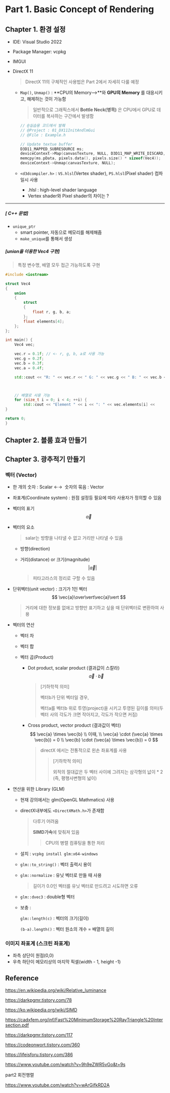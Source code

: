 # Part 1. Basic Concept of Rendering

## Chapter 1. 환경 설정

- IDE: Visual Studio 2022

- Package Manager: vcpkg

- IMGUI

- DirectX 11

  > DirectX 11의 구체적인 사용법은 Part 2에서 자세히 다룰 예정

  - `Map()`, `Unmap()` : **CPU의 Memory-->**와  **GPU의 Memory** 를 대응시키고, 해제하는 것이 가능함

    > 일반적으로 그래픽스에서 **Bottle Neck(병목)** 은 CPU에서 GPU로 데이터를 복사하는 구간에서 발생함

    ```c++
    // @실습용 코드에서 발췌
    // @Project : 01_DX11InitAndlmGui
    // @File : Example.h
    
    // Update textue buffer
    D3D11_MAPPED_SUBRESOURCE ms;
    deviceContext->Map(canvasTexture, NULL, D3D11_MAP_WRITE_DISCARD, NULL, &ms);
    memcpy(ms.pData, pixels.data(), pixels.size() * sizeof(Vec4));
    deviceContext->Unmap(canvasTexture, NULL);
    ```

  - `<d3dcompiler.h>` : `VS.hlsl`(Vertex shader), `PS.hlsl`(Pixel shader) 컴파일시 사용

    - .hlsl : high-level shader language
    - Vertex shader와 Pixel shader의 차이는 ?

---

##### [ C++ 문법]

- `unique_ptr` 
  - smart pointer, 자동으로 메모리를 해제해줌
  - `make_unique`를 통해서 생성

##### [union을 이용한 Vec4 구현]

> 특정 변수명, 배열 모두 접근 가능하도록 구현

```c++
#include <iostream>

struct Vec4
{
    union
    {
        struct
        {
            float r, g, b, a;
        };
   		float elements[4];
    };
};

int main() {
    Vec4 vec;

    vec.r = 0.1f; // <- r, g, b, a로 사용 가능
    vec.g = 0.2f;
    vec.b = 0.3f;
    vec.a = 0.4f;

    std::cout << "R: " << vec.r << " G: " << vec.g << " B: " << vec.b << " A: " << vec.a << std::endl;



    // 배열로 사용 가능
    for (size_t i = 0; i < 4; ++i) {
        std::cout << "Element " << i << ": " << vec.elements[i] <<         std::endl;
}

return 0;
}
```

## Chapter 2. 블룸 효과 만들기

## Chapter 3. 광추적기 만들기

### 벡터 (Vector)

- 한 개의 숫자 : Scalar &larr;&rarr;  숫자의 묶음 : Vector

- 좌표계(Coordinate system) : 원점 설정등 필요에 따라 사용자가 정의할 수 있음

- 벡터의 표기 
  $$
  \vec{a}
  $$

- 벡터의 요소

  > salar는 방향을 나타낼 수 없고 거리만 나타낼 수 있음

  - 방향(direction)

  - 거리(distance) or 크기(magnitude)
    $$
    \vert \vec{a} \vert
    $$

    > 피타고라스의 정리로 구할 수 있음

- 단위벡터(unit vector) : 크기가 1인 벡터
  $$
  \vec{a}\over\vert\vec{a}\vert
  $$

  > 거리에 대한 정보를 없애고 방향만 표기하고 싶을 때 단위벡터로 변환하여 사용

- 벡터의 연산

  - 벡터 차

  - 벡터 합

  - 벡터 곱(Product)

    - Dot product, scalar product (결과값이 스칼라)
      $$
      \vec{a} \cdot \vec{b}
      $$

      > [기하학적 의미]
      >
      > 벡터b가 단위 벡터일 경우, 
      >
      > 벡터a를 벡터b 위로 투영(project)을 시키고 투영된 길이를 의미(두 벡터 사의 각도가 크면 작아지고, 각도가 작으면 커짐)
      
    - Cross product, vector product (결과값이 벡터)
      $$
      \vec{a} \times \vec{b} \\
      이때, \\
      \vec{a} \cdot (\vec{a} \times \vec{b}) = 0 \\
      \vec{b} \cdot (\vec{a} \times \vec{b}) = 0
      $$
      
      > directX 에서는 전통적으로 왼손 좌표계를 사용
      >
      > > [기하학적 의미]
      > >
      > > 외적의 절대값은 두 벡터 사이에 그려지는 삼각형의 넚이 * 2 (즉, 평행사변형의 넓이)

- 연산을 위한 Library (GLM)

  - 현재 강의에서는 glm(OpenGL Mathmatics) 사용

  - directX내부에도 `<DirectXMath.h>`가 존재함

    > 다루기 어려움
    >
    > **SIMD가속**에 맞춰져 있음
    >
    > > CPU의 병렬 컴퓨팅을 통한 처리

  - 설치 : `vcpkg install glm:x64-windows`

  - `glm::to_string()` : 벡터 출력시 용이

  - `glm::normalize` : 유닛 벡터로 만들 때 사용

    > 길이가 0.0인 벡터를 유닛 벡터로 만드려고 시도하면 오류

  - `glm::dvec3` : double형 벡터

  - 보충 :

    `glm::length(c)` : 벡터의 크기(길이)

    `(b-a).length()` : 벡터 원소의 개수 = 배열의 길이

### 이미지 좌표계 (스크린 좌표계)

- 좌측 상단이 원점(0,0)
- 우측 하단이 메모리상의 마지막 픽셀(width - 1, height -1)


## Reference

https://en.wikipedia.org/wiki/Relative_luminance

https://darkpgmr.tistory.com/78

https://ko.wikipedia.org/wiki/SIMD

https://cadxfem.org/inf/Fast%20MinimumStorage%20RayTriangle%20Intersection.pdf

https://darkpgmr.tistory.com/117

https://codeonwort.tistory.com/360

https://lifeisforu.tistory.com/386

https://www.youtube.com/watch?v=9h9eZWR5vGo&t=9s

part2 회전행렬

https://www.youtube.com/watch?v=wArGifkRD2A
